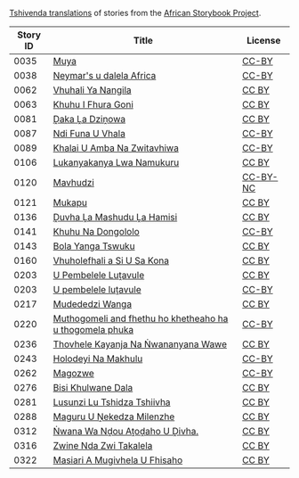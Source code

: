 [Tshivenda translations](http://my.africanstorybook.org/language/tshivenda) of stories from the [African Storybook Project](http://my.africanstorybook.org).

Story ID | Title | License
-------- | ----- | -------
0035 | [Muya](http://africanstorybook.org/stories/muya) | [CC-BY](https://creativecommons.org/licenses/by/4.0/)
0038 | [Neymar's u dalela Africa](http://africanstorybook.org/stories/neymars-u-dalela-africa) | [CC-BY](https://creativecommons.org/licenses/by/3.0/)
0062 | [Vhuhali Ya Nangila](http://africanstorybook.org/reader.php?id=18288&d=0&a=1) | [CC BY](https://creativecommons.org/licenses/by/4.0/)
0063 | [Khuhu I Fhura Goni](http://africanstorybook.org/reader.php?id=18301&d=0&a=1) | [CC BY](https://creativecommons.org/licenses/by/4.0/)
0081 | [Ḓaka Ḽa Dziṋowa](http://africanstorybook.org/reader.php?id=18296&d=0&a=1) | [CC BY](https://creativecommons.org/licenses/by/4.0/)
0087 | [Ndi Funa U Vhala](http://africanstorybook.org/reader.php?id=18276&d=0&a=1) | [CC-BY](https://creativecommons.org/licenses/by/3.0/)
0089 | [Khalai U Amba Na Zwitavhiwa](http://africanstorybook.org/reader.php?id=14716&d=0&a=1) | [CC-BY](https://creativecommons.org/licenses/by/4.0/)
0106 | [Lukanyakanya Lwa Namukuru](http://africanstorybook.org/reader.php?id=14775&d=0&a=1) | [CC BY](https://creativecommons.org/licenses/by/4.0/)
0120 | [Mavhudzi](http://africanstorybook.org/stories/mavhudzi-0) | [CC-BY-NC](https://creativecommons.org/licenses/by-nc/3.0/)
0121 | [Mukapu](http://africanstorybook.org/reader.php?id=18321&d=0&a=1) | [CC BY](https://creativecommons.org/licenses/by/3.0/)
0136 | [Ḓuvha Ḽa Mashudu Ḽa Hamisi](http://africanstorybook.org/reader.php?id=18284&d=0&a=1) | [CC BY](https://creativecommons.org/licenses/by/3.0/)
0141 | [Khuhu Na Dongololo](http://africanstorybook.org/reader.php?id=14731&d=0&a=1) | [CC-BY](https://creativecommons.org/licenses/by/3.0/)
0143 | [Bola Yanga Tswuku](http://africanstorybook.org/reader.php?id=14774&d=0&a=1) | [CC BY](https://creativecommons.org/licenses/by/4.0/)
0160 | [Vhuholefhali a Si U Sa Kona](http://africanstorybook.org/reader.php?id=18181&d=0&a=1) | [CC BY](https://creativecommons.org/licenses/by/4.0/)
0203 | [U Pembelele Luṱavule](http://africanstorybook.org/reader.php?id=18191&d=0&a=1) | [CC BY](https://creativecommons.org/licenses/by/4.0/)
0203 | [U pembelele luṱavule](http://africanstorybook.org/stories/u-pembelele-lu%E1%B9%B1avule) | [CC-BY](https://creativecommons.org/licenses/by/4.0/)
0217 | [Mudededzi Wanga](http://africanstorybook.org/reader.php?id=18987&d=0&a=1) | [CC BY](https://creativecommons.org/licenses/by/3.0/)
0220 | [Muthogomeli and fhethu ho khetheaho ha u thogomela phuka](http://africanstorybook.org/stories/muthogomeli-and-fhethu-ho-khetheaho-ha-u-thogomela-phuka) | [CC-BY](https://creativecommons.org/licenses/by/4.0/)
0236 | [Thovhele Kayanja Na Ṅwananyana Wawe](http://africanstorybook.org/reader.php?id=18277&d=0&a=1) | [CC BY](https://creativecommons.org/licenses/by/3.0/)
0243 | [Holodeyi Na Makhulu](http://africanstorybook.org/reader.php?id=18305&d=0&a=1) | [CC-BY](https://creativecommons.org/licenses/by/4.0/)
0262 | [Magozwe](http://africanstorybook.org/stories/magozwe-4) | [CC-BY](https://creativecommons.org/licenses/by/4.0/)
0276 | [Bisi Khulwane Dala](http://africanstorybook.org/reader.php?id=18286&d=0&a=1) | [CC BY](https://creativecommons.org/licenses/by/4.0/)
0281 | [Lusunzi Lu Tshidza Tshiivha](http://africanstorybook.org/reader.php?id=18275&d=0&a=1) | [CC BY](https://creativecommons.org/licenses/by/4.0/)
0288 | [Maguru U Ṋekedza Milenzhe](http://africanstorybook.org/reader.php?id=18285&d=0&a=1) | [CC BY](https://creativecommons.org/licenses/by/4.0/)
0312 | [Ṅwana Wa Nḓou Aṱoḓaho U Ḓivha.](http://africanstorybook.org/reader.php?id=18283&d=0&a=1) | [CC BY](https://creativecommons.org/licenses/by/4.0/)
0316 | [Zwine Nda Zwi Takalela](http://africanstorybook.org/reader.php?id=18986&d=0&a=1) | [CC BY](https://creativecommons.org/licenses/by/4.0/)
0322 | [Masiari A Mugivhela U Fhisaho](http://africanstorybook.org/reader.php?id=18319&d=0&a=1) | [CC BY](https://creativecommons.org/licenses/by/3.0/)
